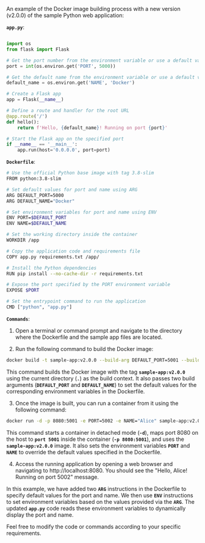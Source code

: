 An example of the Docker image building process with a new version (v2.0.0) of the sample Python web application:

**`app.py`**:

```python

import os
from flask import Flask

# Get the port number from the environment variable or use a default value of 5000
port = int(os.environ.get('PORT', 5000))

# Get the default name from the environment variable or use a default value of "Docker"
default_name = os.environ.get('NAME', 'Docker')

# Create a Flask app
app = Flask(__name__)

# Define a route and handler for the root URL
@app.route('/')
def hello():
    return f'Hello, {default_name}! Running on port {port}'

# Start the Flask app on the specified port
if __name__ == '__main__':
    app.run(host='0.0.0.0', port=port)
```
    
    
**`Dockerfile`**:

```bash
# Use the official Python base image with tag 3.8-slim
FROM python:3.8-slim

# Set default values for port and name using ARG
ARG DEFAULT_PORT=5000
ARG DEFAULT_NAME="Docker"

# Set environment variables for port and name using ENV
ENV PORT=$DEFAULT_PORT
ENV NAME=$DEFAULT_NAME

# Set the working directory inside the container
WORKDIR /app

# Copy the application code and requirements file
COPY app.py requirements.txt /app/

# Install the Python dependencies
RUN pip install --no-cache-dir -r requirements.txt

# Expose the port specified by the PORT environment variable
EXPOSE $PORT

# Set the entrypoint command to run the application
CMD ["python", "app.py"]
```

**`Commands`**:

1. Open a terminal or command prompt and navigate to the directory where the Dockerfile and the sample app files are located.

2. Run the following command to build the Docker image:

```bash
docker build -t sample-app:v2.0.0 --build-arg DEFAULT_PORT=5001 --build-arg DEFAULT_NAME="John" .
```

This command builds the Docker image with the tag **`sample-app:v2.0.0`** using the current directory (**`.`**) as the build context. It also passes two build arguments (**`DEFAULT_PORT`** and **`DEFAULT_NAME`**) to set the default values for the corresponding environment variables in the Dockerfile.

3. Once the image is built, you can run a container from it using the following command:

```bash
docker run -d -p 8080:5001 -e PORT=5002 -e NAME="Alice" sample-app:v2.0.0
```
This command starts a container in detached mode (**`-d`**), maps port 8080 on the host to **`port 5001`** inside the container (**`-p 8080:5001`**), and uses the **`sample-app:v2.0.0`** image. It also sets the environment variables **`PORT`** and **`NAME`** to override the default values specified in the Dockerfile.

4. Access the running application by opening a web browser and navigating to http://localhost:8080. You should see the "Hello, Alice! Running on port 5002" message.

In this example, we have added two **`ARG`** instructions in the Dockerfile to specify default values for the port and name. We then use **`ENV`** instructions to set environment variables based on the values provided via the **`ARG`**. The updated **`app.py`** code reads these environment variables to dynamically display the port and name.

Feel free to modify the code or commands according to your specific requirements.
